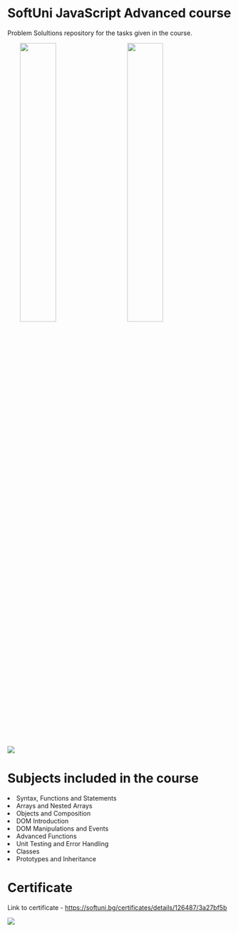 # SoftUni JavaScript Advanced course
Problem Solultions repository for the tasks given in the course.
<p></p>
<p>&ensp;&ensp;&ensp;&ensp;<img style="width: 40%" src="https://www.tutorialstonight.com/assets/js/javascript-object.webp">&ensp;&ensp;&ensp;&ensp;&ensp;
<img style="width: 40%" src="https://devopedia.org/images/article/282/1930.1596042011.png">
</p>
<p></p>
<p></p>
<p></p>
<img src="https://img.shields.io/badge/JavaScript-323330?style=for-the-badge&logo=javascript&logoColor=F7DF1E">

# Subjects included in the course
<li>Syntax, Functions and Statements</li>
<li>Arrays and Nested Arrays</li>
<li>Objects and Composition</li>
<li>DOM Introduction</li>
<li>DOM Manipulations and Events</li>
<li>Advanced Functions</li>
<li>Unit Testing and Error Handling</li>
<li>Classes</li>
<li>Prototypes and Inheritance</li>
<p></p>
<p></p>
<p></p>

# Certificate
Link to certificate - https://softuni.bg/certificates/details/126487/3a27bf5b
<p></p>
<img src="https://i.postimg.cc/NMR80Bm4/Programming-Basics-February-2021-Certificate.jpg">
